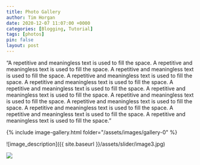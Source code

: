 ```yaml
---
title: Photo Gallery
author: Tim Horgan
date: 2020-12-07 11:07:00 +0000
categories: [Blogging, Tutorial]
tags: [photos]
pin: false
layout: post
---
```



“A repetitive and meaningless text is used to fill the space. A repetitive and meaningless text is used to fill the space. A repetitive and meaningless text is used to fill the space. A repetitive and meaningless text is used to fill the space. A repetitive and meaningless text is used to fill the space. A repetitive and meaningless text is used to fill the space. A repetitive and meaningless text is used to fill the space. A repetitive and meaningless text is used to fill the space. A repetitive and meaningless text is used to fill the space. A repetitive and meaningless text is used to fill the space. A repetitive and meaningless text is used to fill the space. A repetitive and meaningless text is used to fill the space.”


{% include image-gallery.html folder="/assets/images/gallery-0" %}

![image_description]({{ site.baseurl }}/assets/slider/image3.jpg)

<img src="//images.weserv.nl/?url=https://www.studentawards.ie/images/slider/1.jpg&w=250&h=250&output=jpg&q=50&fit=cover">


<script type="text/javascript" src="/assets/js/lightbox.js"></script>
<link rel="stylesheet" href="/assets/css/lightbox.css">




